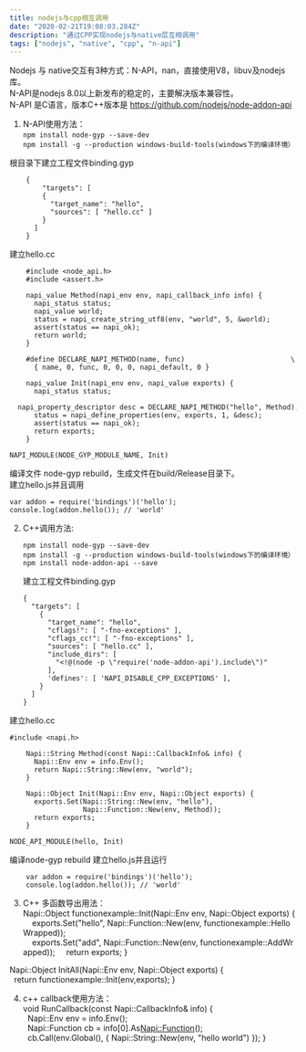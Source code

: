```yaml
---
title: nodejs与cpp相互调用
date: "2020-02-21T19:08:03.284Z"
description: "通过CPP实现nodejs与native层互相调用"
tags: ["nodejs", "native", "cpp", "n-api"]
---
```


Nodejs 与 native交互有3种方式：N-API，nan，直接使用V8，libuv及nodejs库。  
N-API是nodejs 8.0以上新发布的稳定的，主要解决版本兼容性。  
N-API 是C语言，版本C++版本是 https://github.com/nodejs/node-addon-api  

1. N-API使用方法：  
    `npm install node-gyp --save-dev`  
    `npm install -g --production windows-build-tools(windows下的编译环境）  `

根目录下建立工程文件binding.gyp  
```
    {  
        "targets": [  
        {  
          "target_name": "hello",  
          "sources": [ "hello.cc" ] 
        }  
      ]  
    }  
```  

建立hello.cc  
```  
    #include <node_api.h>  
    #include <assert.h>  

    napi_value Method(napi_env env, napi_callback_info info) {
      napi_status status;
      napi_value world;
      status = napi_create_string_utf8(env, "world", 5, &world);
      assert(status == napi_ok);
      return world;
    }

    #define DECLARE_NAPI_METHOD(name, func)                          \
      { name, 0, func, 0, 0, 0, napi_default, 0 }

    napi_value Init(napi_env env, napi_value exports) {
      napi_status status;
      napi_property_descriptor desc = DECLARE_NAPI_METHOD("hello", Method);
      status = napi_define_properties(env, exports, 1, &desc);
      assert(status == napi_ok);
      return exports;
    }

NAPI_MODULE(NODE_GYP_MODULE_NAME, Init)
```  
编译文件 node-gyp rebuild，生成文件在build/Release目录下。  
建立hello.js并且调用  
```  
var addon = require('bindings')('hello');  
console.log(addon.hello()); // 'world'
```  
  
  
2. C++调用方法:  
    ```  
    npm install node-gyp --save-dev
    npm install -g --production windows-build-tools(windows下的编译环境）
    npm install node-addon-api --save
    ```  
    建立工程文件binding.gyp  
    ```  
    {
      "targets": [
        {
          "target_name": "hello",
          "cflags!": [ "-fno-exceptions" ],
          "cflags_cc!": [ "-fno-exceptions" ],
          "sources": [ "hello.cc" ],
          "include_dirs": [
            "<!@(node -p \"require('node-addon-api').include\")"
          ],
          'defines': [ 'NAPI_DISABLE_CPP_EXCEPTIONS' ],
        }
      ]
    }
    ```  
建立hello.cc
```  
#include <napi.h>

    Napi::String Method(const Napi::CallbackInfo& info) {
      Napi::Env env = info.Env();
      return Napi::String::New(env, "world");
    }

    Napi::Object Init(Napi::Env env, Napi::Object exports) {
      exports.Set(Napi::String::New(env, "hello"),
                  Napi::Function::New(env, Method));
      return exports;
    }

NODE_API_MODULE(hello, Init)
```    

编译node-gyp rebuild
建立hello.js并且运行

```  
    var addon = require('bindings')('hello');
    console.log(addon.hello()); // 'world'
```  


3. C++ 多函数导出用法：
Napi::Object functionexample::Init(Napi::Env env, Napi::Object exports) {
    exports.Set("hello", Napi::Function::New(env, functionexample::HelloWrapped));
    exports.Set("add", Napi::Function::New(env, functionexample::AddWrapped));
    return exports;
}

Napi::Object InitAll(Napi::Env env, Napi::Object exports) {
  return functionexample::Init(env,exports);
}

4. c++ callback使用方法：
void RunCallback(const Napi::CallbackInfo& info) {
  Napi::Env env = info.Env();
  Napi::Function cb = info[0].As<Napi::Function>();
  cb.Call(env.Global(), { Napi::String::New(env, "hello world") });
}

